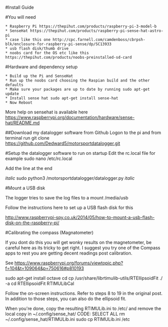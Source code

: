 #Install Guide

#You will need

 	* Raspberry Pi https://thepihut.com/products/raspberry-pi-3-model-b
	* SenseHat https://thepihut.com/products/raspberry-pi-sense-hat-astro-pi
	* case like this one http://cpc.farnell.com/camdenboss/cbrpsh-blk/enclosure-for-raspberry-pi-sense/dp/SC13933
	* usb flash disk/thumb drive
	* noobs card for the OS etc like this https://thepihut.com/products/noobs-preinstalled-sd-card


#Hardware and dependency setup

	* Build up the Pi and SenseHat
	* Run up the noobs card choosing the Raspian build and the other defaults
	* Make sure your packages are up to date by running sudo apt-get update
	* Install sense hat sudo apt-get install sense-hat
	* Now Reboot

More help on sensehat is available here https://www.raspberrypi.org/documentation/hardware/sense-hat/README.md

##Download my datalogger software from Github
Logon to the pi and from terminal run git clone https://github.com/Dedward5/motorsportdatalogger.git


#Setup the datalogger software to run on startup
Edit the rc.local file for example
sudo nano /etc/rc.local

Add the line at the end

_italic_ sudo python3 /motorsportdatalogger/datalogger.py _italic_


#Mount a USB disk 

The logger tries to save the log files to a mount /media/usb

Follow the instructions here to set up a USB flash disk for this 

http://www.raspberrypi-spy.co.uk/2014/05/how-to-mount-a-usb-flash-disk-on-the-raspberry-pi/


#Calibrating the compass (Magnatometer)

If you dont do this you will get wonky results on the magnetometer, be careful here as its tricky to get right. 
I suggest you try one of the Compass apps to rest you are getting decent readings post calibration.

See https://www.raspberrypi.org/forums/viewtopic.php?f=104&t=109064&p=750616#p810193

sudo apt-get install octave
cd
cp /usr/share/librtimulib-utils/RTEllipsoidFit ./ -a
cd RTEllipsoidFit
RTIMULibCal

Follow the on-screen instructions.
Refer to steps 8 to 19 in the original post.
In addition to those steps, you can also do the ellipsoid fit.

When you're done, copy the resulting RTIMULib.ini to /etc/ and remove the local copy in ~/.config/sense_hat/
CODE: SELECT ALL
rm ~/.config/sense_hat/RTIMULib.ini
sudo cp RTIMULib.ini /etc
